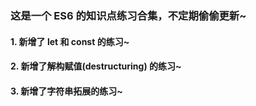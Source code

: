 ### 这是一个 ES6 的知识点练习合集，不定期偷偷更新~
 
#### 1. 新增了 let 和 const 的练习~

#### 2. 新增了解构赋值(destructuring) 的练习~

#### 3. 新增了字符串拓展的练习~
